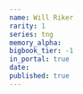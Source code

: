 ```yaml
---
name: Will Riker
rarity: 1
series: tng
memory_alpha:
bigbook_tier: -1
in_portal: true
date:
published: true
---
```



